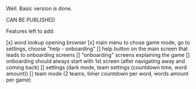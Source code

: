 Well. Basic version is done.

CAN BE PUBLISHED

Features left to add:

[x] word lookup opening browser
[x] main menu to chose game mode, go to settings, choose "help - onboarding"
[] help button on the main screen that leads to onboarding screens
[] "onboarding" screens explaining the game
[] onboarding should always start with 1st screen (after navigating away and coming back)
[] settings (dark mode, team settings (countdown time, word amount))
[] team mode (2 teams, timer countdown per word, words amount per game)
